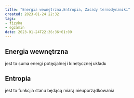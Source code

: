 ```yaml
---
title: "Energia wewnętrzna,Entropia, Zasady termodynamiki"
created: 2023-01-24 22:32
tags:
- fizyka
- egzamin
date: 2023-01-24T22:36:36+01:00
---
```


## Energia wewnętrzna

jest to suma energi potęcjalnej i kinetycznej układu

## Entropia

jest to funkcjia stanu będącą miarą nieuporządkowania